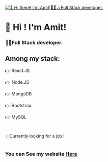 [<img src="https://raw.githubusercontent.com/Raymo111/Raymo111/master/intro.gif" alt="👋 Hi there! I'm Amit|👨‍💻 a Full Stack developer." title="👋 Hi there! I'm Amit|👨‍💻 a Full Stack developer."/>](https://amit-dev-webpage.web.app/)


# 👋 Hi ! I'm Amit!

###  👨‍💻Full Stack developer. 

## Among my stack:

👉 React.JS

👉 Node.JS

👉 MongoDB

👉 Bootstrap

👉 MySQL

#

💡 Currently looking for a job !

#

### You can See my website [Here](https://amit-dev-webpage.web.app/)